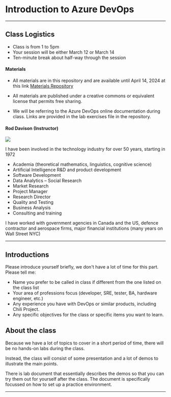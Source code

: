 # Introduction to Azure DevOps

---

## Class Logistics

- Class is from 1 to 5pm
- Your session will be either March 12 or March 14
- Ten-minute break about half-way through the session

#### Materials

- All materials are in this repository and are available until April 14, 2024 at this link  [Materials Repository](https://github.com/ExgnosisClasses/AzureDevOps-March)

- All materials are published under a creative commons or equivalent license that permits free sharing.
- We will be referring to the Azure DevOps online documentation during class. Links are provided in the lab exercises file in the repository.

#### Rod Davison (Instructor)

![](images/RodDavison.png)

I have been involved in the technology industry for over 50 years, starting in 1972

- Academia (theoretical mathematics, linguistics, cognitive science)
- Artificial Intelligence R&D and product development
- Software Development
- Data Analytics – Social Research
- Market Research
- Project Manager
- Research Director
- Quality and Testing
- Business Analysis
- Consulting and training

I have worked with government agencies in Canada and the US, defence contractor and aerospace firms, major financial institutions (many years on Wall Street NYC)

---

## Introductions

Please introduce yourself briefly, we don't have a lot of time for this part. Please tell me:

- Name you prefer to be called in class if different from the one listed on the class list
- Your area of professions focus (developer, SRE, tester, BA, hardware engineer, etc.)
- Any experience you have with DevOps or similar products, including Chili Project.
- Any specific objectives for the class or specific items you want to learn.


## About the class

Because we have a lot of topics to cover in a short period of time, there will be no hands-on labs during the class.

Instead, the class will consist of some presentation and a lot of demos to illustrate the main points.

There is lab document that essentially describes the demos so that you can try them out for yourself after the class. The document is specifically focussed on how to set up a practice environment.

---